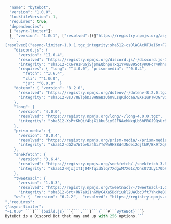 ```README.js
  "name": "bytebot",
  "version": "1.0.0",
  "lockfileVersion": 1,
  "requires": true,
  "dependencies":
  { "async-limiter"}:
  {  "version": "1.0.1", ["resolved":](@"https://registry.npmjs.org/async-limiter)
  ```.
[resolved]("async-limiter-1.0.1.tgz_integrity:sha512-csOlWGAcRFJaI6m+F2WKdnMKr4HhdhFVBk0H/QbJFMCr+uO2kwohwXQPxw/9OCxp05r5ghVBFSyioixx3gfkNQ==")" },
    "discord.js": {
      "version": "11.6.4",
      "resolved": "https://registry.npmjs.org/discord.js/-/discord.js-11.6.4.tgz",
      "integrity": "sha512-cK6rH1PuGjSjpmEQbnpuTxq1Yv8B89SotyKUFcr4RhnsiZnfBfDOev7DD7v5vhtEyyj51NuMWFoRJzgy/m08Uw==",
      "requires": { "long": "^4.0.0", "prism-media": "^0.0.4",
        "fetch": "^3.6.4",
        "cli": "^1.0.0",
        "js": "^6.0.0"  }
    "dotenv": { "version": "8.2.0",
      "resolved": "https://registry.npmjs.org/dotenv/-/dotenv-8.2.0.tgz",
      "integrity": "sha512-8sJ78ElpbDJBHNeBzUbUVLsqKdccaa/BXF1uPTw3GrvQTBgrQrtObr2mUrE38vzYd8cEv+m/JBfDLioYcfXoaw=="
    },
    "long": {
      "version": "4.0.0",
      "resolved": "https://registry.npmjs.org/long/-/long-4.0.0.tgz",
      "integrity": "sha512-XsP+KhQif4bjX1kbuSiySJFNAehNxgLb6hPRGJ9QsUr8ajHkuXGdrHmFUTUUXhDwVX2R5bY4JNZEwbUiMhV+MA=="
    },
    "prism-media": {
      "version": "0.0.4",
      "resolved": "https://registry.npmjs.org/prism-media/-/prism-media-0.0.4.tgz",
      "integrity": "sha512-dG2w7WtovUa4SiYTdWn9H8Bd4JNdei2djtkP/Bk9fXq81j5Q15ZPHYSwhUVvBRbp5zMkGtu0Yk62HuMcly0pRw=="
    },
    "snekfetch": {
      "version": "3.6.4",
      "resolved": "https://registry.npmjs.org/snekfetch/-/snekfetch-3.6.4.tgz",
      "integrity": "sha512-NjxjITIj04Ffqid5lqr7XdgwM7X61c/Dns073Ly170bPQHLm6jkmelye/eglS++1nfTWktpP6Y2bFXjdPlQqdw=="
    },
    "tweetnacl": {
      "version": "1.0.3",
      "resolved": "https://registry.npmjs.org/tweetnacl/-/tweetnacl-1.0.3.tgz",
      "integrity": "sha512-6rt+RN7aOi1nGMyC4Xa5DdYiukl2UWCbcJft7YhxReBGQD7OAM8Pbxw6YMo4r2diNEA8FEmu32YOn9rhaiE5yw==" },
    "ws": {  "version": "6.2.2",  "resolved": "https://registry.npmjs.org/ws/-/ws-6.2.2.tgz",  "integrity": "sha512-zmhltoSR8u1cnDsD43TX59mzoMZsLKqUweyYBAIvTngR3shc0W6aOZylZmq/7hqyVxPdi+5Ud2QInblgyE72fw==
","requires":
{"async-limiter":
"~1.0.0" ```}```{build.js}```{```.```}```{```#```ByteBot}```}
ByteBot is a Discord Bot that may end up with 256 options.```
